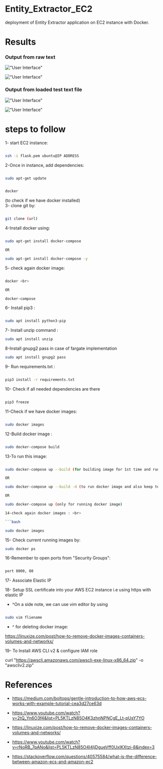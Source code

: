 # Entity_Extractor_EC2
deployment of Entity Extractor application on EC2 instance with Docker.

# Results

### Output from raw text

!["User Interface"](images/1.png)

!["User Interface"](images/2.png)

### Output from loaded test text file

!["User Interface"](images/3.png)

!["User Interface"](images/4.png)

# steps to follow

1- start EC2 instance:<br>
```bash

ssh -i flask.pem ubuntu@IP ADDRESS

```

2-Once in instance, add dependencies: <br>



```bash

sudo apt-get update 

```

```bash

docker

```
(to check if we have docker installed)
<br>
3- clone git by:<br>



```bash

git clone (url)

```

4-Install docker using: <br>



```bash

sudo apt-get install docker-compose

OR

sudo apt-get install docker-compose -y

```

5- check again docker image: <br>



```bash

docker <br>

OR

docker-compose 

```

6- Install pip3 : <br>


```bash

sudo apt install python3-pip

```

7- Install unzip command :<br>

```bash
sudo apt install unzip
```

8-Install gnupg2 pass in case of fargate implementation <br>

```bash
sudo apt install gnupg2 pass
```

9- Run requirements.txt : <br>

```bash

pip3 install -r requirements.txt

```

10- Check if all needed dependencies are there<br>

```bash

pip3 freeze

```
11-Check if we have docker images:<br>

```bash

sudo docker images

```
12-Build docker image : <br>


```bash

sudo docker-compose build


```

13-To run this image:<br>

```bash

sudo docker-compose up --build (for building image for 1st time and running at same time)

OR

sudo docker-compose up --build -d (to run docker image and also keep terminal console in function)

OR 

sudo docker-compose up (only for running docker image)

14-check again docker images : <br>

```bash

sudo docker images

```

15- Check current running images by:<br>
```bash
sudo docker ps

```
16-Remember to open ports from "Security Groups":<br>

```bash

port 8000, 80
```

17- Associate Elastic IP

18- Setup SSL certificate into your AWS EC2 instance i.e using https with elastic IP

- ^On a side note, we can use vim editor by using<br>

```bash

sudo vim fliename
```
- ^ for deleting docker image: <br>

https://linuxize.com/post/how-to-remove-docker-images-containers-volumes-and-networks/

19- To Install AWS CLI v2 & configure IAM role

curl "https://awscli.amazonaws.com/awscli-exe-linux-x86_64.zip" -o "awscliv2.zip"



# References

- https://medium.com/boltops/gentle-introduction-to-how-aws-ecs-works-with-example-tutorial-cea3d27ce63d

- https://www.youtube.com/watch?v=2tQ_Yn6O3f4&list=PL5KTLzN85O4K3zhnNPNCgE_Lt-pUsY7YO

- https://linuxize.com/post/how-to-remove-docker-images-containers-volumes-and-networks/

- https://www.youtube.com/watch?v=rNoRB_7pANo&list=PL5KTLzN85O4I4ljDgueVff0UxIKXtzi-8&index=3

- https://stackoverflow.com/questions/40575584/what-is-the-difference-between-amazon-ecs-and-amazon-ec2
